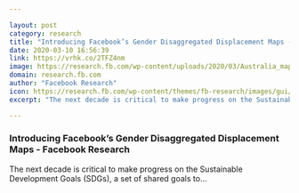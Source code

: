```yaml
---

layout: post
category: research
title: "Introducing Facebook’s Gender Disaggregated Displacement Maps - Facebook Research"
date: 2020-03-10 16:56:39
link: https://vrhk.co/2TFZ4nm
image: https://research.fb.com/wp-content/uploads/2020/03/Australia_map-v4.png
domain: research.fb.com
author: "Facebook Research"
icon: https://research.fb.com/wp-content/themes/fb-research/images/gui/facebook.ico
excerpt: "The next decade is critical to make progress on the Sustainable Development Goals (SDGs), a set of shared goals to…"

---
```


### Introducing Facebook’s Gender Disaggregated Displacement Maps - Facebook Research

The next decade is critical to make progress on the Sustainable Development Goals (SDGs), a set of shared goals to…